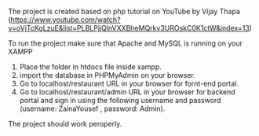 The project is created based on php tutorial on YouTube by Vijay Thapa
(https://www.youtube.com/watch?v=oVjTcKgLzuE&list=PLBLPjjQlnVXXBheMQrkv3UROskC0K1ctW&index=13)

To run the project make sure that Apache and MySQL is running on your XAMPP

1. Place the folder in htdocs file inside xampp.
2. import the database in PHPMyAdmin on your browser. 
3. Go to localhost/restaurant URL in your browser for fornt-end portal.
4. Go to localhost/restaurant/admin URL in your browser for backend portal and sign in using the following username and password (username: ZainaYousef , password: Admin).

The project should work peroperly. 